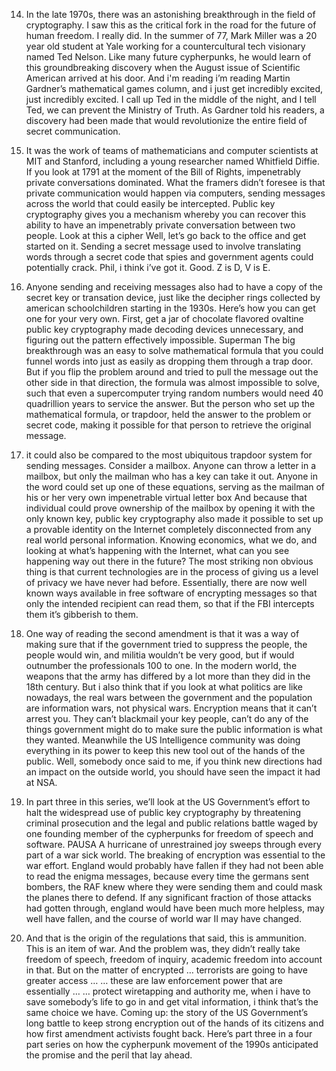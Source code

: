 14. In the late 1970s, there was an astonishing
breakthrough in the field of cryptography.
I saw this as the critical fork in 
the road for the future of human freedom.
I really did.
In the summer of 77, Mark Miller was
a 20 year old student at Yale working
for a countercultural tech visionary named Ted Nelson.
Like many future cypherpunks, he would learn of
this groundbreaking discovery when the August issue of
Scientific American arrived at his door.
And i'm reading i’m reading Martin Gardner’s
mathematical games column, and i just get
incredibly excited, just incredibly excited.
I call up Ted in the middle of the night, and
I tell Ted, we can prevent the Ministry of Truth.
As Gardner told his readers, a discovery
had been made that would revolutionize the
entire field of secret communication.


15.  It was the work of teams of mathematicians
and computer scientists at MIT and Stanford, including
a young researcher named Whitfield Diffie.
If you look at 1791 at the moment of
the Bill of Rights, impenetrably
private conversations dominated.
What the framers didn’t foresee is that private
communication would happen via computers, sending messages 
across the world that could easily be intercepted.
Public key cryptography gives you a mechanism whereby
you can recover this ability to have an
impenetrably private conversation between two people.
Look at this
a cipher
Well, let’s go back to the
office and get started on it.
Sending a secret message used to involve
translating words through a secret code that
spies and government agents could potentially crack.
Phil, i think i’ve got it. Good.
Z is D, V is E.


16. Anyone sending and receiving messages also had to
have a copy of the secret key or
transation device, just like the decipher rings collected
by american schoolchildren starting in the 1930s.
Here’s how you can get one for your very own.
First, get a jar of chocolate flavored ovaltine
public key cryptography made decoding devices unnecessary, and
figuring out the pattern effectively impossible.
Superman
The big breakthrough was an easy to solve
mathematical formula that you could funnel words into just
as easily as dropping them through a trap door.
But if you flip the problem around and tried
to pull the message out the other side in 
that direction, the formula was almost impossible to solve,
such that even a supercomputer trying random numbers would
need 40 quadrillion years to service the answer.
But the person who set up the mathematical
formula, or trapdoor, held the answer to the 
problem or secret code, making it possible for
that person to retrieve the original message.


17. it could also be compared to the
most ubiquitous trapdoor system for sending messages.
Consider a mailbox.
Anyone can throw a letter in a mailbox, but only
the mailman who has a key can take it out.
Anyone in the word could set up one of
these equations, serving as the mailman of his or
her very own impenetrable virtual letter box
And because that individual could prove ownership of the
mailbox by opening it with the only known key,
public key cryptography also made it possible to set
up a provable identity on the Internet completely disconnected
from any real world personal information.
Knowing economics, what we do, and looking at
what’s happening with the Internet, what can you
see happening way out there in the future?
The most striking non obvious thing is that current
technologies are in the process of giving us a
level of privacy we have never had before.
Essentially, there are now well known ways available in free
software of encrypting messages so that only the intended recipient
can read them, so that if the FBI intercepts them it’s gibberish to them.


18. One way of reading the second amendment is that it
was a way of making sure that if the
government tried to suppress the people, the people would win,
and militia wouldn’t be very good, but if would
outnumber the professionals 100 to one.
In the modern world, the weapons that the army has differed
by a lot more than they did in the 18th century.
But i also think that if you look
at what politics are like nowadays, the real
wars between the government and the population are
information wars, not physical wars.
Encryption means that it can’t arrest you.
They can’t blackmail your key people, can’t do any
of the things government might do to make sure
the public information is what they wanted.
Meanwhile the US Intelligence community was doing everything
in its power to keep this new tool
out of the hands of the public.
Well, somebody once said to me, if you think new
directions had an impact on the outside world, you should
have seen the impact it had at NSA.


19. In part three in this series, we’ll look at the US
Government’s effort to halt the widespread use of
public key cryptography by threatening criminal prosecution and
the legal and public relations battle waged by
one founding member of the cypherpunks for freedom
of speech and software.
PAUSA
A hurricane of unrestrained joy sweeps through
every part of a war sick world.
The breaking of encryption was
essential to the war effort.
England would probably have fallen if they had not been
able to read the enigma messages, because every time the
germans sent bombers, the RAF knew where they were sending
them and could mask the planes there to defend.
If any significant fraction of those attacks had
gotten through, england would have been much more
helpless, may well have fallen, and the course
of world war II may have changed.


20. And that is the origin of the
regulations that said, this is ammunition.
This is an item of war.
And the problem was, they didn’t really
take freedom of speech, freedom of inquiry,
academic freedom into account in that.
But on the matter of encrypted
… terrorists are going to have greater access … 
… these are law enforcement power that are essentially …
… protect wiretapping and authority
me, when i have to save somebody’s life to go in and get vital
information, i think that’s the same choice we have.
Coming up: the story of the US
Government’s long battle to keep strong encryption
out of the hands of its citizens
and how first amendment activists fought back.
Here’s part three in a four part series
on how the cypherpunk movement of the 1990s
anticipated the promise and the peril that lay ahead.

